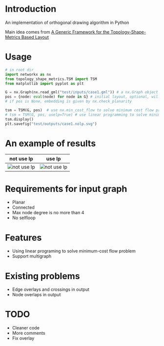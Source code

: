 # Introduction

An implementation of orthogonal drawing algorithm in Python

Main idea comes from [A Generic Framework for the Topology-Shape-Metrics Based Layout](https://rtsys.informatik.uni-kiel.de/~biblio/downloads/theses/pkl-mt.pdf)

# Usage
```Python
# in root dir
import networkx as nx
from topology_shape_metrics.TSM import TSM
from matplotlib import pyplot as plt

G = nx.Graph(nx.read_gml("test/inputs/case1.gml")) # a nx.Graph object
pos = {node: eval(node) for node in G} # initial layout, optional, will be converted to a embedding
# if pos is None, embedding is given by nx.check_planarity

tsm = TSM(G, pos)  # use nx.min_cost_flow to solve minimum cost flow program
# tsm = TSM(G, pos, uselp=True) # use linear programming to solve minimum cost flow program
tsm.display()
plt.savefig("test/outputs/case1.nolp.svg")
```

# An example of results
|not use lp | use lp|
|---|---|
|![not use lp](https://raw.githubusercontent.com/rawfh/orthogonal-drawing-algorithm/master/test/outputs/case1.nolp.svg)|![not use lp](https://raw.githubusercontent.com/rawfh/orthogonal-drawing-algorithm/master/test/outputs/case1.lp.svg)|

# Requirements for input graph
* Planar
* Connected
* Max node degree is no more than 4
* No selfloop

# Features
* Using linear programing to solve minimum-cost flow problem
* Support multigraph

# Existing problems
* Edge overlays and crossings in output
* Node overlaps in output


# TODO
* Cleaner code
* More comments
* Fix overlay
